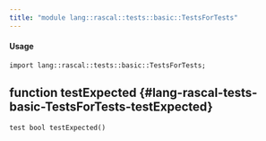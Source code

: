 ```yaml
---
title: "module lang::rascal::tests::basic::TestsForTests"
---
```


#### Usage

`import lang::rascal::tests::basic::TestsForTests;`


## function testExpected {#lang-rascal-tests-basic-TestsForTests-testExpected}

```rascal
test bool testExpected()

```

